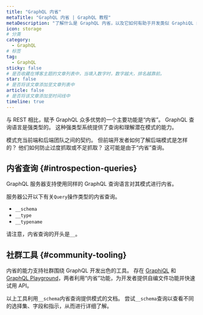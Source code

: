 ```yaml
---
title: "GraphQL 内省"
metaTitle: "GraphQL 内省 | GraphQL 教程"
metaDescription: "了解什么是 GraphQL 内省，以及它如何有助于开发类似 GraphiQL 的社群工具。"
icon: storage
# 分类
category:
  - GraphQL
# 标签
tag:
  - GraphQL
sticky: false
# 是否收藏在博客主题的文章列表中，当填入数字时，数字越大，排名越靠前。
star: false
# 是否将该文章添加至文章列表中
article: false
# 是否将该文章添加至时间线中
timeline: true
---
```


与 REST 相比，赋予 GraphQL 众多优势的一个主要功能是“内省”。 GraphQL 查询语言是强类型的。 这种强类型系统提供了查询和理解潜在模式的能力。

模式充当前端和后端团队之间的契约。 但前端开发者如何了解后端模式是怎样的？ 他们如何防止过度抓取或不足抓取？ 这可能是由于“内省”查询。

## 内省查询 {#introspection-queries}

GraphQL 服务器支持使用同样的 GraphQL 查询语言对其模式进行内省。

服务器公开以下有关`Query`操作类型的内省查询。

- `__schema`
- `__type`
- `__typename`

请注意，内省查询的开头是`__`。

## 社群工具 {#community-tooling}

内省的能力支持社群围绕 GraphQL 开发出色的工具。 存在 [GraphiQL](https://github.com/graphql/graphiql) 和 [GraphQL Playground](https://github.com/prisma-labs/graphql-playground)，两者利用“内省”功能，为开发者提供自编文件功能并快速试用 API。

以上工具利用`__schema`内省查询提供模式的文档。 尝试`__schema`查询以查看不同的选择集、字段和指示，从而进行详细了解。
